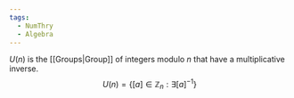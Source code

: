 ```yaml
---
tags:
  - NumThry
  - Algebra
---
```

$U(n)$ is the [[Groups|Group]] of integers modulo $n$ that have a multiplicative inverse.
$$U(n)=\{[a]\in\mathbb{Z}_n:\exists[a]^{-1}\}$$
